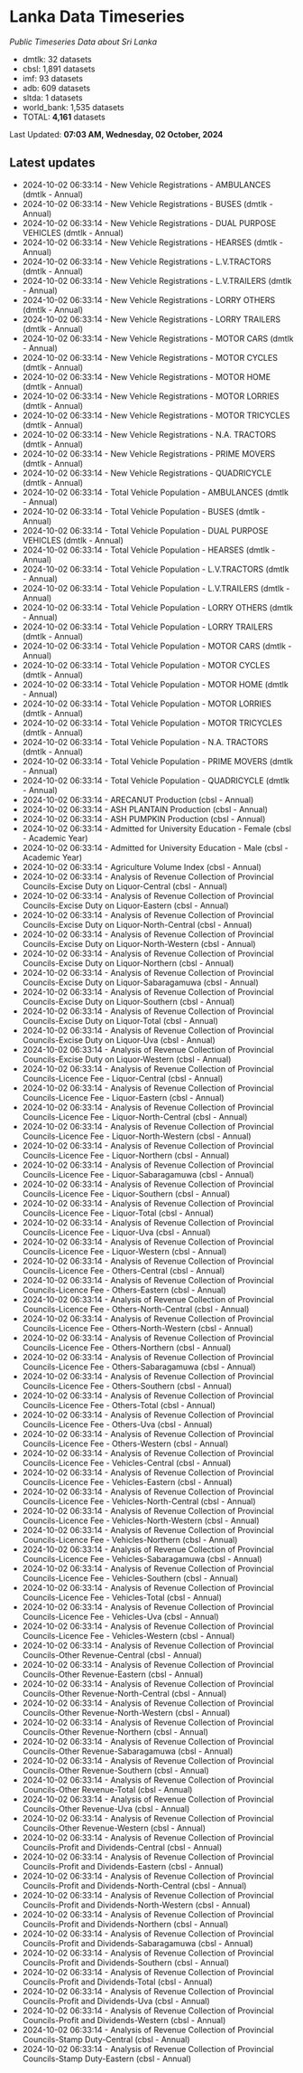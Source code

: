 # Lanka Data Timeseries
*Public Timeseries Data about Sri Lanka*

* dmtlk: 32 datasets
* cbsl: 1,891 datasets
* imf: 93 datasets
* adb: 609 datasets
* sltda: 1 datasets
* world_bank: 1,535 datasets
* TOTAL: **4,161** datasets

Last Updated: **07:03 AM, Wednesday, 02 October, 2024**

## Latest updates

* 2024-10-02 06:33:14 - New Vehicle Registrations - AMBULANCES (dmtlk - Annual)
* 2024-10-02 06:33:14 - New Vehicle Registrations - BUSES (dmtlk - Annual)
* 2024-10-02 06:33:14 - New Vehicle Registrations - DUAL PURPOSE VEHICLES (dmtlk - Annual)
* 2024-10-02 06:33:14 - New Vehicle Registrations - HEARSES (dmtlk - Annual)
* 2024-10-02 06:33:14 - New Vehicle Registrations - L.V.TRACTORS (dmtlk - Annual)
* 2024-10-02 06:33:14 - New Vehicle Registrations - L.V.TRAILERS (dmtlk - Annual)
* 2024-10-02 06:33:14 - New Vehicle Registrations - LORRY OTHERS (dmtlk - Annual)
* 2024-10-02 06:33:14 - New Vehicle Registrations - LORRY TRAILERS (dmtlk - Annual)
* 2024-10-02 06:33:14 - New Vehicle Registrations - MOTOR CARS (dmtlk - Annual)
* 2024-10-02 06:33:14 - New Vehicle Registrations - MOTOR CYCLES (dmtlk - Annual)
* 2024-10-02 06:33:14 - New Vehicle Registrations - MOTOR HOME (dmtlk - Annual)
* 2024-10-02 06:33:14 - New Vehicle Registrations - MOTOR LORRIES (dmtlk - Annual)
* 2024-10-02 06:33:14 - New Vehicle Registrations - MOTOR TRICYCLES (dmtlk - Annual)
* 2024-10-02 06:33:14 - New Vehicle Registrations - N.A. TRACTORS (dmtlk - Annual)
* 2024-10-02 06:33:14 - New Vehicle Registrations - PRIME MOVERS (dmtlk - Annual)
* 2024-10-02 06:33:14 - New Vehicle Registrations - QUADRICYCLE (dmtlk - Annual)
* 2024-10-02 06:33:14 - Total Vehicle Population - AMBULANCES (dmtlk - Annual)
* 2024-10-02 06:33:14 - Total Vehicle Population - BUSES (dmtlk - Annual)
* 2024-10-02 06:33:14 - Total Vehicle Population - DUAL PURPOSE VEHICLES (dmtlk - Annual)
* 2024-10-02 06:33:14 - Total Vehicle Population - HEARSES (dmtlk - Annual)
* 2024-10-02 06:33:14 - Total Vehicle Population - L.V.TRACTORS (dmtlk - Annual)
* 2024-10-02 06:33:14 - Total Vehicle Population - L.V.TRAILERS (dmtlk - Annual)
* 2024-10-02 06:33:14 - Total Vehicle Population - LORRY OTHERS (dmtlk - Annual)
* 2024-10-02 06:33:14 - Total Vehicle Population - LORRY TRAILERS (dmtlk - Annual)
* 2024-10-02 06:33:14 - Total Vehicle Population - MOTOR CARS (dmtlk - Annual)
* 2024-10-02 06:33:14 - Total Vehicle Population - MOTOR CYCLES (dmtlk - Annual)
* 2024-10-02 06:33:14 - Total Vehicle Population - MOTOR HOME (dmtlk - Annual)
* 2024-10-02 06:33:14 - Total Vehicle Population - MOTOR LORRIES (dmtlk - Annual)
* 2024-10-02 06:33:14 - Total Vehicle Population - MOTOR TRICYCLES (dmtlk - Annual)
* 2024-10-02 06:33:14 - Total Vehicle Population - N.A. TRACTORS (dmtlk - Annual)
* 2024-10-02 06:33:14 - Total Vehicle Population - PRIME MOVERS (dmtlk - Annual)
* 2024-10-02 06:33:14 - Total Vehicle Population - QUADRICYCLE (dmtlk - Annual)
* 2024-10-02 06:33:14 - ARECANUT Production (cbsl - Annual)
* 2024-10-02 06:33:14 - ASH PLANTAIN Production (cbsl - Annual)
* 2024-10-02 06:33:14 - ASH PUMPKIN Production (cbsl - Annual)
* 2024-10-02 06:33:14 - Admitted for University Education - Female (cbsl - Academic Year)
* 2024-10-02 06:33:14 - Admitted for University Education - Male (cbsl - Academic Year)
* 2024-10-02 06:33:14 - Agriculture Volume Index (cbsl - Annual)
* 2024-10-02 06:33:14 - Analysis of Revenue Collection of Provincial Councils-Excise Duty on Liquor-Central (cbsl - Annual)
* 2024-10-02 06:33:14 - Analysis of Revenue Collection of Provincial Councils-Excise Duty on Liquor-Eastern (cbsl - Annual)
* 2024-10-02 06:33:14 - Analysis of Revenue Collection of Provincial Councils-Excise Duty on Liquor-North-Central (cbsl - Annual)
* 2024-10-02 06:33:14 - Analysis of Revenue Collection of Provincial Councils-Excise Duty on Liquor-North-Western (cbsl - Annual)
* 2024-10-02 06:33:14 - Analysis of Revenue Collection of Provincial Councils-Excise Duty on Liquor-Northern (cbsl - Annual)
* 2024-10-02 06:33:14 - Analysis of Revenue Collection of Provincial Councils-Excise Duty on Liquor-Sabaragamuwa (cbsl - Annual)
* 2024-10-02 06:33:14 - Analysis of Revenue Collection of Provincial Councils-Excise Duty on Liquor-Southern (cbsl - Annual)
* 2024-10-02 06:33:14 - Analysis of Revenue Collection of Provincial Councils-Excise Duty on Liquor-Total (cbsl - Annual)
* 2024-10-02 06:33:14 - Analysis of Revenue Collection of Provincial Councils-Excise Duty on Liquor-Uva (cbsl - Annual)
* 2024-10-02 06:33:14 - Analysis of Revenue Collection of Provincial Councils-Excise Duty on Liquor-Western (cbsl - Annual)
* 2024-10-02 06:33:14 - Analysis of Revenue Collection of Provincial Councils-Licence Fee - Liquor-Central (cbsl - Annual)
* 2024-10-02 06:33:14 - Analysis of Revenue Collection of Provincial Councils-Licence Fee - Liquor-Eastern (cbsl - Annual)
* 2024-10-02 06:33:14 - Analysis of Revenue Collection of Provincial Councils-Licence Fee - Liquor-North-Central (cbsl - Annual)
* 2024-10-02 06:33:14 - Analysis of Revenue Collection of Provincial Councils-Licence Fee - Liquor-North-Western (cbsl - Annual)
* 2024-10-02 06:33:14 - Analysis of Revenue Collection of Provincial Councils-Licence Fee - Liquor-Northern (cbsl - Annual)
* 2024-10-02 06:33:14 - Analysis of Revenue Collection of Provincial Councils-Licence Fee - Liquor-Sabaragamuwa (cbsl - Annual)
* 2024-10-02 06:33:14 - Analysis of Revenue Collection of Provincial Councils-Licence Fee - Liquor-Southern (cbsl - Annual)
* 2024-10-02 06:33:14 - Analysis of Revenue Collection of Provincial Councils-Licence Fee - Liquor-Total (cbsl - Annual)
* 2024-10-02 06:33:14 - Analysis of Revenue Collection of Provincial Councils-Licence Fee - Liquor-Uva (cbsl - Annual)
* 2024-10-02 06:33:14 - Analysis of Revenue Collection of Provincial Councils-Licence Fee - Liquor-Western (cbsl - Annual)
* 2024-10-02 06:33:14 - Analysis of Revenue Collection of Provincial Councils-Licence Fee - Others-Central (cbsl - Annual)
* 2024-10-02 06:33:14 - Analysis of Revenue Collection of Provincial Councils-Licence Fee - Others-Eastern (cbsl - Annual)
* 2024-10-02 06:33:14 - Analysis of Revenue Collection of Provincial Councils-Licence Fee - Others-North-Central (cbsl - Annual)
* 2024-10-02 06:33:14 - Analysis of Revenue Collection of Provincial Councils-Licence Fee - Others-North-Western (cbsl - Annual)
* 2024-10-02 06:33:14 - Analysis of Revenue Collection of Provincial Councils-Licence Fee - Others-Northern (cbsl - Annual)
* 2024-10-02 06:33:14 - Analysis of Revenue Collection of Provincial Councils-Licence Fee - Others-Sabaragamuwa (cbsl - Annual)
* 2024-10-02 06:33:14 - Analysis of Revenue Collection of Provincial Councils-Licence Fee - Others-Southern (cbsl - Annual)
* 2024-10-02 06:33:14 - Analysis of Revenue Collection of Provincial Councils-Licence Fee - Others-Total (cbsl - Annual)
* 2024-10-02 06:33:14 - Analysis of Revenue Collection of Provincial Councils-Licence Fee - Others-Uva (cbsl - Annual)
* 2024-10-02 06:33:14 - Analysis of Revenue Collection of Provincial Councils-Licence Fee - Others-Western (cbsl - Annual)
* 2024-10-02 06:33:14 - Analysis of Revenue Collection of Provincial Councils-Licence Fee - Vehicles-Central (cbsl - Annual)
* 2024-10-02 06:33:14 - Analysis of Revenue Collection of Provincial Councils-Licence Fee - Vehicles-Eastern (cbsl - Annual)
* 2024-10-02 06:33:14 - Analysis of Revenue Collection of Provincial Councils-Licence Fee - Vehicles-North-Central (cbsl - Annual)
* 2024-10-02 06:33:14 - Analysis of Revenue Collection of Provincial Councils-Licence Fee - Vehicles-North-Western (cbsl - Annual)
* 2024-10-02 06:33:14 - Analysis of Revenue Collection of Provincial Councils-Licence Fee - Vehicles-Northern (cbsl - Annual)
* 2024-10-02 06:33:14 - Analysis of Revenue Collection of Provincial Councils-Licence Fee - Vehicles-Sabaragamuwa (cbsl - Annual)
* 2024-10-02 06:33:14 - Analysis of Revenue Collection of Provincial Councils-Licence Fee - Vehicles-Southern (cbsl - Annual)
* 2024-10-02 06:33:14 - Analysis of Revenue Collection of Provincial Councils-Licence Fee - Vehicles-Total (cbsl - Annual)
* 2024-10-02 06:33:14 - Analysis of Revenue Collection of Provincial Councils-Licence Fee - Vehicles-Uva (cbsl - Annual)
* 2024-10-02 06:33:14 - Analysis of Revenue Collection of Provincial Councils-Licence Fee - Vehicles-Western (cbsl - Annual)
* 2024-10-02 06:33:14 - Analysis of Revenue Collection of Provincial Councils-Other Revenue-Central (cbsl - Annual)
* 2024-10-02 06:33:14 - Analysis of Revenue Collection of Provincial Councils-Other Revenue-Eastern (cbsl - Annual)
* 2024-10-02 06:33:14 - Analysis of Revenue Collection of Provincial Councils-Other Revenue-North-Central (cbsl - Annual)
* 2024-10-02 06:33:14 - Analysis of Revenue Collection of Provincial Councils-Other Revenue-North-Western (cbsl - Annual)
* 2024-10-02 06:33:14 - Analysis of Revenue Collection of Provincial Councils-Other Revenue-Northern (cbsl - Annual)
* 2024-10-02 06:33:14 - Analysis of Revenue Collection of Provincial Councils-Other Revenue-Sabaragamuwa (cbsl - Annual)
* 2024-10-02 06:33:14 - Analysis of Revenue Collection of Provincial Councils-Other Revenue-Southern (cbsl - Annual)
* 2024-10-02 06:33:14 - Analysis of Revenue Collection of Provincial Councils-Other Revenue-Total (cbsl - Annual)
* 2024-10-02 06:33:14 - Analysis of Revenue Collection of Provincial Councils-Other Revenue-Uva (cbsl - Annual)
* 2024-10-02 06:33:14 - Analysis of Revenue Collection of Provincial Councils-Other Revenue-Western (cbsl - Annual)
* 2024-10-02 06:33:14 - Analysis of Revenue Collection of Provincial Councils-Profit and Dividends-Central (cbsl - Annual)
* 2024-10-02 06:33:14 - Analysis of Revenue Collection of Provincial Councils-Profit and Dividends-Eastern (cbsl - Annual)
* 2024-10-02 06:33:14 - Analysis of Revenue Collection of Provincial Councils-Profit and Dividends-North-Central (cbsl - Annual)
* 2024-10-02 06:33:14 - Analysis of Revenue Collection of Provincial Councils-Profit and Dividends-North-Western (cbsl - Annual)
* 2024-10-02 06:33:14 - Analysis of Revenue Collection of Provincial Councils-Profit and Dividends-Northern (cbsl - Annual)
* 2024-10-02 06:33:14 - Analysis of Revenue Collection of Provincial Councils-Profit and Dividends-Sabaragamuwa (cbsl - Annual)
* 2024-10-02 06:33:14 - Analysis of Revenue Collection of Provincial Councils-Profit and Dividends-Southern (cbsl - Annual)
* 2024-10-02 06:33:14 - Analysis of Revenue Collection of Provincial Councils-Profit and Dividends-Total (cbsl - Annual)
* 2024-10-02 06:33:14 - Analysis of Revenue Collection of Provincial Councils-Profit and Dividends-Uva (cbsl - Annual)
* 2024-10-02 06:33:14 - Analysis of Revenue Collection of Provincial Councils-Profit and Dividends-Western (cbsl - Annual)
* 2024-10-02 06:33:14 - Analysis of Revenue Collection of Provincial Councils-Stamp Duty-Central (cbsl - Annual)
* 2024-10-02 06:33:14 - Analysis of Revenue Collection of Provincial Councils-Stamp Duty-Eastern (cbsl - Annual)